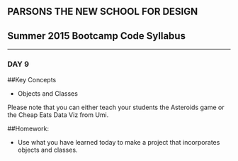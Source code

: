 ## PARSONS THE NEW SCHOOL FOR DESIGN
## Summer 2015 Bootcamp Code Syllabus
-------------------------------------------------------------------

### DAY 9

##Key Concepts
* Objects and Classes

Please note that you can either teach your students the Asteroids game or the Cheap Eats Data Viz from Umi. 

  
##Homework:
* Use what you have learned today to make a project that incorporates objects and classes. 